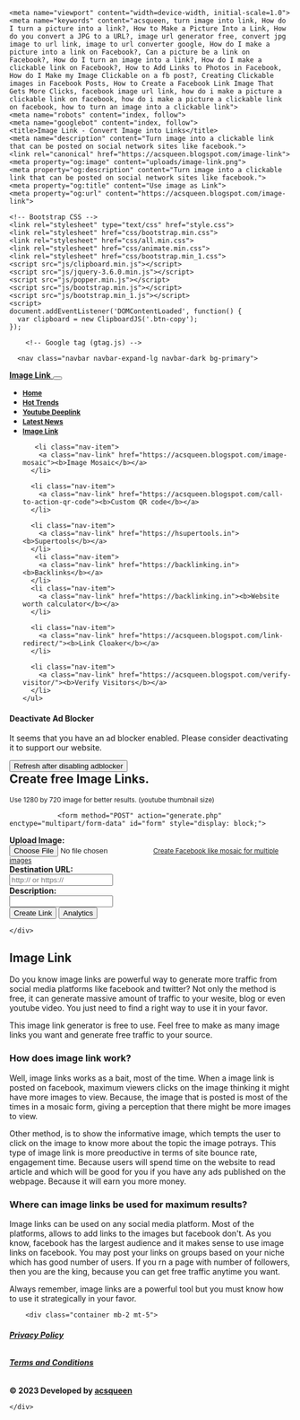 <!DOCTYPE html><html lang="en"><head>
<meta charset="UTF-8">

    <meta name="viewport" content="width=device-width, initial-scale=1.0">
    <meta name="keywords" content="acsqueen, turn image into link, How do I turn a picture into a link?, How to Make a Picture Into a Link, How do you convert a JPG to a URL?, image url generator free, convert jpg image to url link, image to url converter google, How do I make a picture into a link on Facebook?, Can a picture be a link on Facebook?, How do I turn an image into a link?, How do I make a clickable link on Facebook?, How to Add Links to Photos in Facebook, How do I Make my Image Clickable on a fb post?, Creating Clickable images in Facebook Posts, How to Create a Facebook Link Image That Gets More Clicks, facebook image url link, how do i make a picture a clickable link on facebook, how do i make a picture a clickable link on facebook, how to turn an image into a clickable link">
    <meta name="robots" content="index, follow">
    <meta name="googlebot" content="index, follow">
    <title>Image Link - Convert Image into Links</title>
    <meta name="description" content="Turn image into a clickable link that can be posted on social network sites like facebook.">
    <link rel="canonical" href="https://acsqueen.blogspot.com/image-link">
    <meta property="og:image" content="uploads/image-link.png">
    <meta property="og:description" content="Turn image into a clickable link that can be posted on social network sites like facebook.">
    <meta property="og:title" content="Use image as Link">
    <meta property="og:url" content="https://acsqueen.blogspot.com/image-link">

    <!-- Bootstrap CSS -->
	<link rel="stylesheet" type="text/css" href="style.css">
    <link rel="stylesheet" href="css/bootstrap.min.css">
    <link rel="stylesheet" href="css/all.min.css">
    <link rel="stylesheet" href="css/animate.min.css">
    <link rel="stylesheet" href="css/bootstrap.min_1.css">
    <script src="js/clipboard.min.js"></script>
    <script src="js/jquery-3.6.0.min.js"></script>
    <script src="js/popper.min.js"></script>
    <script src="js/bootstrap.min.js"></script>
    <script src="js/bootstrap.min_1.js"></script>
    <script>
    document.addEventListener('DOMContentLoaded', function() {
      var clipboard = new ClipboardJS('.btn-copy');
    });
  </script>
   <!--<script async src="https://pagead2.googlesyndication.com/pagead/js/adsbygoogle.js?client=ca-pub-2863981747623507"
     crossorigin="anonymous"></script> -->
     
        <!-- Google tag (gtag.js) -->
<script async="" src="https://www.googletagmanager.com/gtag/js?id=G-1006YH7BWM"></script>
<script>
  window.dataLayer = window.dataLayer || [];
  function gtag(){dataLayer.push(arguments);}
  gtag('js', new Date());

  gtag('config', 'G-1006YH7BWM');
</script>
  

  <!-- Yandex.RTB -->
<script>window.yaContextCb=window.yaContextCb||[]</script>
<script src="js/context.js" async=""></script>
<script>
       
        function enableButtons() {
            document.getElementById("form").style.display = "block";
            document.getElementById("jsMessage").style.display = "none";
        }

    </script>

</head>
<body>
    
    
      <nav class="navbar navbar-expand-lg navbar-dark bg-primary">
  <a class="navbar-brand" href="https://acsqueen.blogspot.com">
    <i class="fas fa-link"></i> <b>Image Link</b>
  </a>
    <button class="navbar-toggler" type="button" data-toggle="collapse" data-target="#navbarNav" aria-controls="navbarNav" aria-expanded="false" aria-label="Toggle navigation">
    <span class="navbar-toggler-icon"></span>
  </button>
      <style>
  .navbar-nav .nav-link {
    font-size: 12px;
  }
</style>


  <div class="collapse navbar-collapse" id="navbarNav">
    <ul class="navbar-nav ml-auto mr-4">
        <li class="nav-item ">
        <a class="nav-link" href="/"><b>Home</b></a>
      </li>
      <li class="nav-item">
        <a class="nav-link" href="https://acsqueen.blogspot.com/google-trends"><b>Hot Trends</b></a>
      </li>
      <li class="nav-item">
        <a class="nav-link" href="https://acsqueen.blogspot.com/youtube-deeplink"><b>Youtube Deeplink</b></a>
      </li>
      <li class="nav-item">
        <a class="nav-link" href="https://acsqueen.blogspot.com/trending-news"><b>Latest News</b></a>
      </li>
          <li class="nav-item active">
        <a class="nav-link" href="https://acsqueen.blogspot.com/image-link"><b>Image Link</b></a>
      </li>
      
       <li class="nav-item">
        <a class="nav-link" href="https://acsqueen.blogspot.com/image-mosaic"><b>Image Mosaic</b></a>
      </li>
      
      <li class="nav-item">
        <a class="nav-link" href="https://acsqueen.blogspot.com/call-to-action-qr-code"><b>Custom QR code</b></a>
      </li>
      
      <li class="nav-item">
        <a class="nav-link" href="https://hsupertools.in"><b>Supertools</b></a>
      </li>
       <li class="nav-item">
        <a class="nav-link" href="https://backlinking.in"><b>Backlinks</b></a>
      </li>
      <li class="nav-item">
        <a class="nav-link" href="https://backlinking.in"><b>Website worth calculator</b></a>
      </li>
      
      <li class="nav-item">
        <a class="nav-link" href="https://acsqueen.blogspot.com/link-redirect/"><b>Link Cloaker</b></a>
      </li>
      
      <li class="nav-item">
        <a class="nav-link" href="https://acsqueen.blogspot.com/verify-visitor/"><b>Verify Visitors</b></a>
      </li>
    </ul>
  </div>


<style>
    
    header nav ul li.active a {
  /* Add your active styles here */
  color: blue;
  font-weight: bold;
}

</style>


<script>
   // Get the current URL
var url = window.location.href;

// Remove the trailing slash from the URL if it exists
if (url.endsWith('/')) {
  url = url.slice(0, -1);
}

// Check if the current URL is the home page
if (url === 'https://acsqueen.blogspot.com/') {
  // Find the "Home" menu item and add the active class
  var homeMenuItem = document.querySelector('a[href="/"]');
  if (homeMenuItem) {
    homeMenuItem.parentNode.classList.add('active');
  }
} else {
  // Extract the tool name from the URL
  var toolName = url.split('.acsqueen.blogspot.com/')[1].split('/')[0];

  // Find the corresponding menu item and add the active class
  var menuItem = document.querySelector('a[href*="' + toolName + '"]');
  if (menuItem) {
    menuItem.parentNode.classList.add('active');
  }
}


</script>

<div id="adBlockModal" class="modal" data-backdrop="static" data-keyboard="false">
  <div class="modal-dialog">
    <div class="modal-content">
      <div class="modal-header">
        <h4 class="modal-title"><i class="fas fa-exclamation-circle me-2" style="color: red;"></i> Deactivate Ad Blocker</h4>
        <!-- Remove the close button from the header -->
      </div>
      <div class="modal-body">
        <p>It seems that you have an ad blocker enabled. Please consider deactivating it to support our website.</p>
      </div>
      <div class="modal-footer text-center">
        <button type="button" class="btn btn-primary mx-auto" onclick="refreshPage()">Refresh after disabling adblocker</button>
      </div>
    </div>
  </div>
</div>

<script>
  function checkAdBlocker() {
    let fakeAd = document.createElement("div");
    fakeAd.className =
      "textads banner-ads banner_ads ad-unit ad-zone ad-space adsbox";
    fakeAd.style.height = "1px";
    document.body.appendChild(fakeAd);

    let x_width = fakeAd.offsetHeight;

    if (x_width) {
      console.log("No AdBlocker Detected");
      $("#adBlockModal").modal("hide");
    } else {
      $("#adBlockModal").modal("show");
    }
  }

  setTimeout(checkAdBlocker, 2000);

  function refreshPage() {
    window.location.reload();
  }

  $(document).ready(function() {
    $("#adBlockModal").on("shown.bs.modal", checkAdBlocker);

    $("#adBlockModal").on("hide.bs.modal", function(e) {
      e.preventDefault();
      e.stopImmediatePropagation();
      return false;
    });
  });
</script>



</nav>

<div class="text-center mt-2">
                           <h2 class="fw-bold mb-0 text-center mb-2" style="margin-top: 0;">Create free <span class="text-primary">Image Links.</span></h2>
  <small>Use 1280 by 720 image for better results. (youtube thumbnail size)</small>
</div>

  <div class="row col-12 mx-auto mt-2 mb-5">
              <div class="col-md-10 mx-auto mt-2">
                  <div class="card bg-light shadow">
                      <div class="card-body">
                          
                          
   <!-- Yandex.RTB R-A-2351221-6 -->
<script>window.yaContextCb.push(()=>{
	Ya.Context.AdvManager.render({
		"blockId": "R-A-2351221-6",
		"type": "fullscreen",
		"platform": "touch"
	})
})
</script>
   <!-- Yandex.RTB R-A-2351221-1 -->
<div class="m-2">
<div id="yandex_rtb_R-A-2351221-1"></div>
<script>window.yaContextCb.push(()=>{
	Ya.Context.AdvManager.render({
		"blockId": "R-A-2351221-1",
		"renderTo": "yandex_rtb_R-A-2351221-1"
	})
})
</script>
</div>

<!--<div class="alert alert-danger mt-3" role="alert">We are aware of the issue about facebook not showing images and displaying 403 error. We are resoolving it soon. Stay tuned.</div>-->


                <form method="POST" action="generate.php" enctype="multipart/form-data" id="form" style="display: block;">
  <div class="row mb-5 mt-5">
    <div class="col-md-3">
      <label for="image" class="form-label"><strong>Upload Image:</strong></label>
    </div>
    <div class="col-md-9">
      <input type="file" id="image" name="image" class="form-control" accept="image/*" onkeydown="preventFormSubmission(event)">
      <small><a href="https://acsqueen.blogspot.com/image-mosaic/">Create Facebook like mosaic for multiple images</a></small>
    </div>
  </div>
  <div class="row mb-3">
    <div class="col-md-3">
      <label for="url" class="form-label"><strong>Destination URL:</strong></label>
    </div>
    <div class="col-md-9">
      <input type="text" id="url" name="url" class="form-control" placeholder="http:// or https://" onkeydown="preventFormSubmission(event)">
    </div>
  </div>
  <!-- Display error message if set in session -->


  <div class="row mb-3">
    <div class="col-md-3">
      <label for="description" class="form-label"><strong>Description:</strong></label>
    </div>
    <div class="col-md-9">
      <input type="text" id="description" name="description" class="form-control" onkeydown="preventFormSubmission(event)">
    </div>
  </div>
  <div class="text-center">
    <input type="submit" name="submit" id="submit" value="Create Link" class="btn btn-primary">
    <a href="analytics"><button type="button" class="btn btn-success" id="analyticsButton">
    <i class="fas fa-chart-line me-2"></i> Analytics
  </button></a>
  
    </div>

    

  </form></div>

<div id="jsMessage" class="alert alert-danger m-2 text-center" style="display: none;">
            Please enable JavaScript and refresh the page to create links.
        </div>

   <!-- Yandex.RTB R-A-2351221-1 -->
<div class="m-2">
<div id="yandex_rtb_R-A-2351221-1"></div>
<script>window.yaContextCb.push(()=>{
	Ya.Context.AdvManager.render({
		"blockId": "R-A-2351221-1",
		"renderTo": "yandex_rtb_R-A-2351221-1"
	})
})
</script>
</div>
                </div>
            </div>
        </div>
      



<script>
        // Check if JavaScript is enabled
        enableButtons();
    </script>


<footer class="bg-dark py-4 mt-5 mb-5">
  <div class="container">
    <div class="row">
      <div class="col-md-12 text-white text-center">
   <h2>   <i class="fas fa-link"></i> <b>Image Link</b> </h2>
        <p>Do you know image links are powerful way to generate more traffic from social media platforms like facebook and twitter? Not only the method is free, it can generate massive amount of traffic to your wesite, blog or even youtube video. You just need to find a right way to use it in your favor. </p>
        <p>This image link generator is free to use. Feel free to make as many image links you want and generate free traffic to your source.</p>
        <h3>How does image link work?</h3>
        <p> Well, image links works as a bait, most of the time. When a image link is posted on facebook, maximum viewers clicks on the image thinking it might have more images to view. Because, the image that is posted is most of the times in a mosaic form, giving a perception that there might be more images to view.</p>
        <p>Other method, is to show the informative image, which tempts the user to click on the image to know more about the topic the image potrays. This type of image link is more preoductive in terms of site bounce rate, engagement time. Because users will spend time on the website to read article and which will be good for you if you have any ads published on the webpage. Because it will earn you more money.</p>
        <h3>Where can image links be used for maximum results?</h3>
        <p>Image links can be used on any social media platform. Most of the platforms, allows to add links to the images but facebook don't. As you know, facebook has the largest audience and it makes sense to use image links on facebook. You may post your links on groups based on your niche which has good number of users. If you rn a page with number of followers, then you are the king, because you can get free traffic anytime you want.</p>
        <p>Always remember, image links are a powerful tool but you must know how to use it strategically in your favor.</p>
        


        
        <div class="container mb-2 mt-5">
  <div class="row justify-content-center">
    <div class="col-auto">
      <a href="https://acsqueen.blogspot.com/privacy"><h6 class="text-white"><b>Privacy Policy</b></h6></a>
    </div>
    <div class="col-auto">
      <a href="https://acsqueen.blogspot.com/terms"><h6 class="text-white"><b>Terms and Conditions</b></h6></a>
    </div>
  </div>
</div>

<p><b>© 2023 Developed by <a href="https://acsqueen.blogspot.com">acsqueen</a></b></p>
     
    </div>
  </div>
</div></footer>






</body></html>
